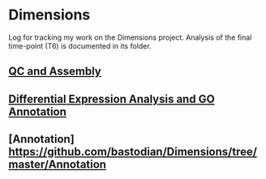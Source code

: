 # Dimensions

Log for tracking my work on the Dimensions project. Analysis of the final time-point (T6)
is documented in its folder.

## [QC and Assembly](https://github.com/bastodian/Dimensions/tree/master/QC-and-Assembly)

## [Differential Expression Analysis and GO Annotation](https://github.com/bastodian/Dimensions/tree/master/DifferentialExpression-GO-Analysis)

## [Annotation] https://github.com/bastodian/Dimensions/tree/master/Annotation
